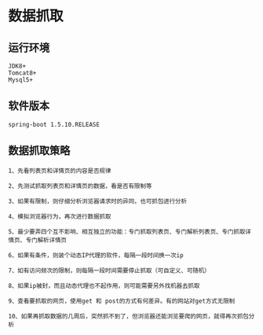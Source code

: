 # 数据抓取


## 运行环境
    JDK8+
    Tomcat8+
    Mysql5+
    
## 软件版本
    spring-boot 1.5.10.RELEASE


## 数据抓取策略

    1、先看列表页和详情页的内容是否规律

    2、先测试抓取列表页和详情页的数据，看是否有限制等

    3、如果有限制，则仔细分析浏览器请求时的异同，也可抓包进行分析

    4、模拟浏览器行为，再次进行数据抓取

    5、最少要弄四个互不影响、相互独立的功能：专门抓取列表页、专门解析列表页、专门抓取详情页、专门解析详情页

    6、如果有条件，则装个动态IP代理的软件，每隔一段时间换一次ip

    7、如有访问频次的限制，则每隔一段时间需要停止抓取（可自定义、可随机）
    
    8、如果ip被封，而且动态代理也不起作用，则可能需要另外找机器去抓取
    
    9、查看要抓取的网页，使用get 和 post的方式有何差异。有的网站对get方式无限制

    10、如果再抓取数据的几周后，突然抓不到了，但浏览器还能浏览要爬的网页，就得再次抓包分析


    